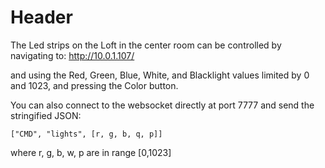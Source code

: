 <!-- TITLE: Loft Lights -->
<!-- SUBTITLE: A quick summary of Loft Lights -->

# Header
The Led strips on the Loft in the center room can be controlled by navigating to:
http://10.0.1.107/

and using the Red, Green, Blue, White, and Blacklight values limited by 0 and 1023, and pressing the Color button.

You can also connect to the websocket directly at port 7777 and send the stringified JSON:
```
["CMD", "lights", [r, g, b, q, p]]
```

where r, g, b, w, p are in range [0,1023]